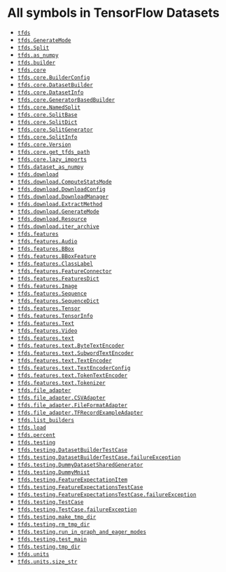 # All symbols in TensorFlow Datasets

*  <a href="./tfds.md"><code>tfds</code></a>
*  <a href="./tfds/download/GenerateMode.md"><code>tfds.GenerateMode</code></a>
*  <a href="./tfds/Split.md"><code>tfds.Split</code></a>
*  <a href="./tfds/as_numpy.md"><code>tfds.as_numpy</code></a>
*  <a href="./tfds/builder.md"><code>tfds.builder</code></a>
*  <a href="./tfds/core.md"><code>tfds.core</code></a>
*  <a href="./tfds/core/BuilderConfig.md"><code>tfds.core.BuilderConfig</code></a>
*  <a href="./tfds/core/DatasetBuilder.md"><code>tfds.core.DatasetBuilder</code></a>
*  <a href="./tfds/core/DatasetInfo.md"><code>tfds.core.DatasetInfo</code></a>
*  <a href="./tfds/core/GeneratorBasedBuilder.md"><code>tfds.core.GeneratorBasedBuilder</code></a>
*  <a href="./tfds/core/NamedSplit.md"><code>tfds.core.NamedSplit</code></a>
*  <a href="./tfds/core/SplitBase.md"><code>tfds.core.SplitBase</code></a>
*  <a href="./tfds/core/SplitDict.md"><code>tfds.core.SplitDict</code></a>
*  <a href="./tfds/core/SplitGenerator.md"><code>tfds.core.SplitGenerator</code></a>
*  <a href="./tfds/core/SplitInfo.md"><code>tfds.core.SplitInfo</code></a>
*  <a href="./tfds/core/Version.md"><code>tfds.core.Version</code></a>
*  <a href="./tfds/core/get_tfds_path.md"><code>tfds.core.get_tfds_path</code></a>
*  <a href="./tfds/core/lazy_imports.md"><code>tfds.core.lazy_imports</code></a>
*  <a href="./tfds/dataset_as_numpy.md"><code>tfds.dataset_as_numpy</code></a>
*  <a href="./tfds/download.md"><code>tfds.download</code></a>
*  <a href="./tfds/download/ComputeStatsMode.md"><code>tfds.download.ComputeStatsMode</code></a>
*  <a href="./tfds/download/DownloadConfig.md"><code>tfds.download.DownloadConfig</code></a>
*  <a href="./tfds/download/DownloadManager.md"><code>tfds.download.DownloadManager</code></a>
*  <a href="./tfds/download/ExtractMethod.md"><code>tfds.download.ExtractMethod</code></a>
*  <a href="./tfds/download/GenerateMode.md"><code>tfds.download.GenerateMode</code></a>
*  <a href="./tfds/download/Resource.md"><code>tfds.download.Resource</code></a>
*  <a href="./tfds/download/iter_archive.md"><code>tfds.download.iter_archive</code></a>
*  <a href="./tfds/features.md"><code>tfds.features</code></a>
*  <a href="./tfds/features/Audio.md"><code>tfds.features.Audio</code></a>
*  <a href="./tfds/features/BBox.md"><code>tfds.features.BBox</code></a>
*  <a href="./tfds/features/BBoxFeature.md"><code>tfds.features.BBoxFeature</code></a>
*  <a href="./tfds/features/ClassLabel.md"><code>tfds.features.ClassLabel</code></a>
*  <a href="./tfds/features/FeatureConnector.md"><code>tfds.features.FeatureConnector</code></a>
*  <a href="./tfds/features/FeaturesDict.md"><code>tfds.features.FeaturesDict</code></a>
*  <a href="./tfds/features/Image.md"><code>tfds.features.Image</code></a>
*  <a href="./tfds/features/Sequence.md"><code>tfds.features.Sequence</code></a>
*  <a href="./tfds/features/SequenceDict.md"><code>tfds.features.SequenceDict</code></a>
*  <a href="./tfds/features/Tensor.md"><code>tfds.features.Tensor</code></a>
*  <a href="./tfds/features/TensorInfo.md"><code>tfds.features.TensorInfo</code></a>
*  <a href="./tfds/features/Text.md"><code>tfds.features.Text</code></a>
*  <a href="./tfds/features/Video.md"><code>tfds.features.Video</code></a>
*  <a href="./tfds/features/text.md"><code>tfds.features.text</code></a>
*  <a href="./tfds/features/text/ByteTextEncoder.md"><code>tfds.features.text.ByteTextEncoder</code></a>
*  <a href="./tfds/features/text/SubwordTextEncoder.md"><code>tfds.features.text.SubwordTextEncoder</code></a>
*  <a href="./tfds/features/text/TextEncoder.md"><code>tfds.features.text.TextEncoder</code></a>
*  <a href="./tfds/features/text/TextEncoderConfig.md"><code>tfds.features.text.TextEncoderConfig</code></a>
*  <a href="./tfds/features/text/TokenTextEncoder.md"><code>tfds.features.text.TokenTextEncoder</code></a>
*  <a href="./tfds/features/text/Tokenizer.md"><code>tfds.features.text.Tokenizer</code></a>
*  <a href="./tfds/file_adapter.md"><code>tfds.file_adapter</code></a>
*  <a href="./tfds/file_adapter/CSVAdapter.md"><code>tfds.file_adapter.CSVAdapter</code></a>
*  <a href="./tfds/file_adapter/FileFormatAdapter.md"><code>tfds.file_adapter.FileFormatAdapter</code></a>
*  <a href="./tfds/file_adapter/TFRecordExampleAdapter.md"><code>tfds.file_adapter.TFRecordExampleAdapter</code></a>
*  <a href="./tfds/list_builders.md"><code>tfds.list_builders</code></a>
*  <a href="./tfds/load.md"><code>tfds.load</code></a>
*  <a href="./tfds/percent.md"><code>tfds.percent</code></a>
*  <a href="./tfds/testing.md"><code>tfds.testing</code></a>
*  <a href="./tfds/testing/DatasetBuilderTestCase.md"><code>tfds.testing.DatasetBuilderTestCase</code></a>
*  <a href="./tfds/testing/DatasetBuilderTestCase/failureException.md"><code>tfds.testing.DatasetBuilderTestCase.failureException</code></a>
*  <a href="./tfds/testing/DummyDatasetSharedGenerator.md"><code>tfds.testing.DummyDatasetSharedGenerator</code></a>
*  <a href="./tfds/testing/DummyMnist.md"><code>tfds.testing.DummyMnist</code></a>
*  <a href="./tfds/testing/FeatureExpectationItem.md"><code>tfds.testing.FeatureExpectationItem</code></a>
*  <a href="./tfds/testing/FeatureExpectationsTestCase.md"><code>tfds.testing.FeatureExpectationsTestCase</code></a>
*  <a href="./tfds/testing/DatasetBuilderTestCase/failureException.md"><code>tfds.testing.FeatureExpectationsTestCase.failureException</code></a>
*  <a href="./tfds/testing/TestCase.md"><code>tfds.testing.TestCase</code></a>
*  <a href="./tfds/testing/DatasetBuilderTestCase/failureException.md"><code>tfds.testing.TestCase.failureException</code></a>
*  <a href="./tfds/testing/make_tmp_dir.md"><code>tfds.testing.make_tmp_dir</code></a>
*  <a href="./tfds/testing/rm_tmp_dir.md"><code>tfds.testing.rm_tmp_dir</code></a>
*  <a href="./tfds/testing/run_in_graph_and_eager_modes.md"><code>tfds.testing.run_in_graph_and_eager_modes</code></a>
*  <a href="./tfds/testing/test_main.md"><code>tfds.testing.test_main</code></a>
*  <a href="./tfds/testing/tmp_dir.md"><code>tfds.testing.tmp_dir</code></a>
*  <a href="./tfds/units.md"><code>tfds.units</code></a>
*  <a href="./tfds/units/size_str.md"><code>tfds.units.size_str</code></a>